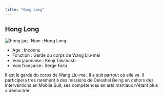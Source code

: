 ```yaml
---
title: "Hong Long"
---
```


Hong Long
---------

![hong.jpg](/images/stories/saga/gundam00/persos/hong.jpg "hong.jpg")- Nom : Hong Long   
- Age : Inconnu   
- Fonction : Garde du corps de Wang Liu-mei  
- Voix japonaise : Kenji Takahashi  
- Voix française : Serge Fallu


Il est le garde du corps de Wang Liu-mei, il a suit partout où elle va. Il participera très rarement à des missions de Celestial Being en dehors des interventions en Mobile Suit, ses compétences en arts martiaux n'étant plus à démontrer.

